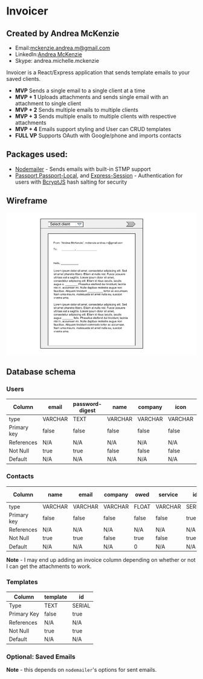 # Invoicer
## Created by Andrea McKenzie
 - Email:[mckenzie.andrea.m@gmail.com](mailto:mckenzie.andrea.m@gmail.com)
 - LinkedIn:[Andrea McKenzie](https://www.linkedin.com/in/andrea-mckenzie/)
 - Skype: andrea.michelle.mckenzie

 Invoicer is a React/Express application that sends template emails to your saved clients. 
 - **MVP** Sends a single email to a single client at a time
 - **MVP + 1** Uploads attachments and sends single email with an attachment to single client
 - **MVP + 2** Sends multiple emails to multiple clients
 - **MVP + 3** Sends multiple enails to multiple clients with respective attachments
 - **MVP + 4** Emails support styling and User can CRUD templates
 - **FULL VP** Supports OAuth with Google/phone and imports contacts

## Packages used:
 - [Nodemailer](https://nodemailer.com/) - Sends emails with built-in STMP support
 - [Passport](http://www.passportjs.org/),[Passport-Local](https://github.com/jaredhanson/passport-local), and [Express-Session](https://www.npmjs.com/package/express-session) - Authentication for users with [BcryptJS](https://www.npmjs.com/package/bcryptjs) hash salting for security

## Wireframe
![Send Email](WireframeforInvoicer.png)

## Database schema

### Users
| Column | email | password-digest | name | company | icon | id | Signiture |
|---|---|---|---|---|---|---|---|
| type | VARCHAR | TEXT | VARCHAR | VARCHAR | VARCHAR | SERIAL | VARCHAR |
| Primary key | false | false | false | false | false | true | false |
| References | N/A | N/A | N/A | N/A | N/A | N/A | N/A |
| Not Null | true | true | false | false | false | true | false |
| Default | N/A | N/A | N/A | N/A | N/A | N/A | N/A |

### Contacts
| Column | name | email | company | owed | service | id | contractor-id |
|---|---|---|---|---|---|---|---|
| type | VARCHAR | VARCHAR | VARCHAR | FLOAT | VARCHAR | SERIAL | INTEGER
| Primary key | false | false | false | false | false | true | false |
| References | N/A | N/A | N/A | N/A | N/A | N/A | user(id) |
| Not Null | true | true | false | true | false | true |
| Default | N/A | N/A | N/A | 0 | N/A | N/A | user(id) |

**Note** - I may end up adding an invoice column depending on whether or not I can get the attachments to work. 

### Templates

| Column | template | id | 
|---|---|---|
| Type | TEXT | SERIAL |
| Primary Key | false | true | 
| References | N/A | N/A |
| Not Null | true | true | 
| Default | N/A | N/A |


### Optional: Saved Emails
**Note** - this depends on `nodemailer`'s options for sent emails. 



